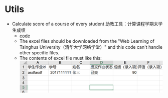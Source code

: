 # Utils

* Calculate score of a course of every student
  助教工具：计算课程学期末学生成绩
  * [code](./score_calculate/cal_score.py)
  * The excel files should be downloaded from the "Web Learning of Tsinghus University（清华大学网络学堂）" and this code can't handle other specific files.
  * The contents of excel file must like this:
    ![file contents](./score_calculate/snipaste.png)